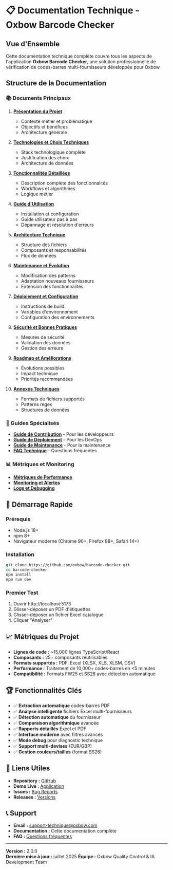 # 📋 Documentation Technique - Oxbow Barcode Checker

## Vue d'Ensemble

Cette documentation technique complète couvre tous les aspects de l'application **Oxbow Barcode Checker**, une solution professionnelle de vérification de codes-barres multi-fournisseurs développée pour Oxbow.

## Structure de la Documentation

### 📚 Documents Principaux

1. **[Présentation du Projet](./01-presentation-projet.md)**
   - Contexte métier et problématique
   - Objectifs et bénéfices
   - Architecture générale

2. **[Technologies et Choix Techniques](./02-technologies-choix-techniques.md)**
   - Stack technologique complète
   - Justification des choix
   - Architecture de données

3. **[Fonctionnalités Détaillées](./03-fonctionnalites-detaillees.md)**
   - Description complète des fonctionnalités
   - Workflows et algorithmes
   - Logique métier

4. **[Guide d'Utilisation](./04-guide-utilisation.md)**
   - Installation et configuration
   - Guide utilisateur pas à pas
   - Dépannage et résolution d'erreurs

5. **[Architecture Technique](./05-architecture-technique.md)**
   - Structure des fichiers
   - Composants et responsabilités
   - Flux de données

6. **[Maintenance et Évolution](./06-maintenance-evolution.md)**
   - Modification des patterns
   - Adaptation nouveaux fournisseurs
   - Extension des fonctionnalités

7. **[Déploiement et Configuration](./07-deploiement-configuration.md)**
   - Instructions de build
   - Variables d'environnement
   - Configuration des environnements

8. **[Sécurité et Bonnes Pratiques](./08-securite-bonnes-pratiques.md)**
   - Mesures de sécurité
   - Validation des données
   - Gestion des erreurs

9. **[Roadmap et Améliorations](./09-roadmap-ameliorations.md)**
   - Évolutions possibles
   - Impact technique
   - Priorités recommandées

10. **[Annexes Techniques](./10-annexes-techniques.md)**
    - Formats de fichiers supportés
    - Patterns regex
    - Structures de données

### 🔧 Guides Spécialisés

- **[Guide de Contribution](./guides/contribution.md)** - Pour les développeurs
- **[Guide de Déploiement](./guides/deploiement.md)** - Pour les DevOps
- **[Guide de Maintenance](./guides/maintenance.md)** - Pour la maintenance
- **[FAQ Technique](./guides/faq-technique.md)** - Questions fréquentes

### 📊 Métriques et Monitoring

- **[Métriques de Performance](./monitoring/performance.md)**
- **[Monitoring et Alertes](./monitoring/alertes.md)**
- **[Logs et Debugging](./monitoring/debugging.md)**

## 🚀 Démarrage Rapide

### Prérequis
- Node.js 18+
- npm 8+
- Navigateur moderne (Chrome 90+, Firefox 88+, Safari 14+)

### Installation
```bash
git clone https://github.com/oxbow/barcode-checker.git
cd barcode-checker
npm install
npm run dev
```

### Premier Test
1. Ouvrir http://localhost:5173
2. Glisser-déposer un PDF d'étiquettes
3. Glisser-déposer un fichier Excel catalogue
4. Cliquer "Analyser"

## 📈 Métriques du Projet

- **Lignes de code :** ~15,000 lignes TypeScript/React
- **Composants :** 25+ composants réutilisables
- **Formats supportés :** PDF, Excel (XLSX, XLS, XLSM, CSV)
- **Performance :** Traitement de 10,000+ codes-barres en <5 minutes
- **Compatibilité :** Formats FW25 et SS26 avec détection automatique

## 🏆 Fonctionnalités Clés

- ✅ **Extraction automatique** codes-barres PDF
- ✅ **Analyse intelligente** fichiers Excel multi-fournisseurs
- ✅ **Détection automatique** du fournisseur
- ✅ **Comparaison algorithmique** avancée
- ✅ **Rapports détaillés** Excel et PDF
- ✅ **Interface moderne** avec filtres avancés
- ✅ **Mode debug** pour diagnostic technique
- ✅ **Support multi-devises** (EUR/GBP)
- ✅ **Gestion couleurs/tailles** (format SS26)

## 🔗 Liens Utiles

- **Repository :** [GitHub](https://github.com/oxbow/barcode-checker)
- **Demo Live :** [Application](https://oxbow-barcode.netlify.app)
- **Issues :** [Bug Reports](https://github.com/oxbow/barcode-checker/issues)
- **Releases :** [Versions](https://github.com/oxbow/barcode-checker/releases)

## 📞 Support

- **Email :** support-technique@oxbow.com
- **Documentation :** Cette documentation complète
- **FAQ :** [Questions fréquentes](./guides/faq-technique.md)

---

**Version :** 2.0.0  
**Dernière mise à jour :** juillet 2025
**Équipe :** Oxbow Quality Control & IA Development Team